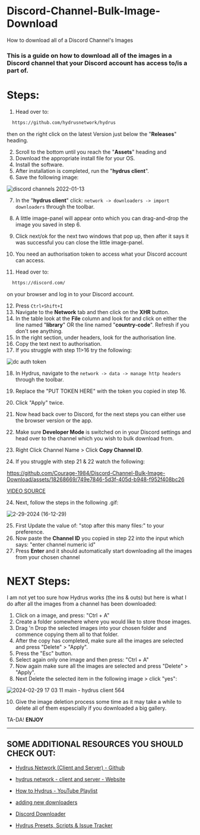 # Discord-Channel-Bulk-Image-Download
How to download all of a Discord Channel's Images

### This is a guide on how to download all of the images in a Discord channel that your Discord account has access to/is a part of.

# Steps:

1. Head over to:
```sh
  https://github.com/hydrusnetwork/hydrus
```


then on the right click on the latest Version just below the "**Releases**" heading.

2. Scroll to the bottom until you reach the "**Assets**" heading and
3. Download the appropriate install file for your OS.
4. Install the software.
5. After installation is completed, run the "**hydrus client**".
6. Save the following image:

![discord channels 2022-01-13](https://github.com/Courage-1984/Discord-Channel-Bulk-Image-Download/assets/18268669/f128d5e1-9ac4-4349-9f5f-a84fee8d0c8a)

7. In the "**hydrus client**" click: `network -> downloaders -> import downloaders` through the toolbar.
8. A little image-panel will appear onto which you can drag-and-drop the image you saved in step 6.
9. Click next/ok for the next two windows that pop up, then after it says it was successful you can close the little image-panel.

10. You need an authorisation token to access what your Discord account can access.
11. Head over to:

```sh
  https://discord.com/
```

on your browser and log in to your Discord account.

12. Press `Ctrl+Shift+I`
13. Navigate to the **Network** tab and then click on the **XHR** button.
14. In the table look at the **File** column and look for and click on either the line named "**library**" OR the line named "**country-code**". Refresh if you don't see anything.
15. In the right section, under headers, look for the authorisation line.
16. Copy the text next to authorisation.
17. If you struggle with step 11>16 try the following:

![dc auth token](https://github.com/Courage-1984/Discord-Channel-Bulk-Image-Download/assets/18268669/bc4a30aa-5f65-4ff9-9953-16b0596b6dab)

18. In Hydrus, navigate to the `network -> data -> manage http headers` through the toolbar.
19. Replace the "PUT TOKEN HERE" with the token you copied in step 16.
20. Click "Apply" twice.

21. Now head back over to Discord, for the next steps you can either use the browser version or the app.
22. Make sure **Developer Mode** is switched on in your Discord settings and head over to the channel which you wish to bulk download from.
23. Right Click Channel Name > Click **Copy Channel ID**.

24. If you struggle with step 21 & 22 watch the following:

https://github.com/Courage-1984/Discord-Channel-Bulk-Image-Download/assets/18268669/749e7846-5d3f-405d-b948-f952f408bc26

[VIDEO SOURCE](https://youtu.be/NLWtSHWKbAI?si=mZcBc3kOLAiEXQb1)

24. Next, follow the steps in the following .gif:

![2-29-2024 (16-12-29)](https://github.com/Courage-1984/Discord-Channel-Bulk-Image-Download/assets/18268669/ef27ac21-e7ba-403d-9cdc-c737f6d62e83)

25. First Update the value of: "stop after this many files:" to your preference.
26. Now paste the **Channel ID** you copied in step 22 into the input which says: "enter channel numeric id"
27. Press **Enter** and it should automatically start downloading all the images from your chosen channel

# NEXT Steps:

I am not yet too sure how Hydrus works (the ins & outs) but here is what I do after all the images from a channel has been downloaded:

1. Click on a image, and press: "Ctrl + A"
2. Create a folder somewhere where you would like to store those images.
3. Drag 'n Drop the selected images into your chosen folder and commence copying them all to that folder.
4. After the copy has completed, make sure all the images are selected and press "Delete" > "Apply".
5. Press the "Esc" button.
6. Select again only one image and then press: "Ctrl + A"
7. Now again make sure all the images are selected and press "Delete" > "Apply".
8. Next Delete the selected item in the following image > click "yes":

![2024-02-29 17 03 11 main - hydrus client 564](https://github.com/Courage-1984/Discord-Channel-Bulk-Image-Download/assets/18268669/d44e2679-7a67-4724-a618-864a09ac20ff)

10. Give the image deletion process some time as it may take a while to delete all of them espescially if you downloaded a big gallery.

TA-DA! **ENJOY**

***

## SOME ADDITIONAL RESOURCES YOU SHOULD CHECK OUT:

- [Hydrus Network (Client and Server) - Github](https://github.com/hydrusnetwork/hydrus)

- [hydrus network - client and server - Website](https://hydrusnetwork.github.io/hydrus/)

- [How to Hydrus - YouTube Playlist](https://youtube.com/playlist?list=PLD4r6M35XTXNb6vse1urIhJPCjsZL9mru&si=q3smaRHSo7U2Aqyn)

- [adding new downloaders](https://hydrusnetwork.github.io/hydrus/adding_new_downloaders.html)

- [Discord Downloader](https://github.com/CuddleBear92/Hydrus-Presets-and-Scripts/tree/master/Downloaders/Discord)

- [Hydrus Presets, Scripts & Issue Tracker](https://github.com/CuddleBear92/Hydrus-Presets-and-Scripts)

